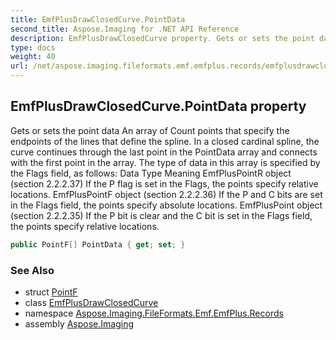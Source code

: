 ```yaml
---
title: EmfPlusDrawClosedCurve.PointData
second_title: Aspose.Imaging for .NET API Reference
description: EmfPlusDrawClosedCurve property. Gets or sets the point data An array of Count points that specify the endpoints of the lines that define the spline. In a closed cardinal spline the curve continues through the last point in the PointData array and connects with the first point in the array. The type of data in this array is specified by the Flags field as follows Data Type Meaning EmfPlusPointR object section 2.2.2.37 If the P flag is set in the Flags the points specify relative locations. EmfPlusPointF object section 2.2.2.36 If the P and C bits are set in the Flags field the points specify absolute locations. EmfPlusPoint object section 2.2.2.35 If the P bit is clear and the C bit is set in the Flags field the points specify relative locations
type: docs
weight: 40
url: /net/aspose.imaging.fileformats.emf.emfplus.records/emfplusdrawclosedcurve/pointdata/
---
```

## EmfPlusDrawClosedCurve.PointData property

Gets or sets the point data An array of Count points that specify the endpoints of the lines that define the spline. In a closed cardinal spline, the curve continues through the last point in the PointData array and connects with the first point in the array. The type of data in this array is specified by the Flags field, as follows: Data Type Meaning EmfPlusPointR object (section 2.2.2.37) If the P flag is set in the Flags, the points specify relative locations. EmfPlusPointF object (section 2.2.2.36) If the P and C bits are set in the Flags field, the points specify absolute locations. EmfPlusPoint object (section 2.2.2.35) If the P bit is clear and the C bit is set in the Flags field, the points specify relative locations.

```csharp
public PointF[] PointData { get; set; }
```

### See Also

* struct [PointF](../../../aspose.imaging/pointf/)
* class [EmfPlusDrawClosedCurve](../)
* namespace [Aspose.Imaging.FileFormats.Emf.EmfPlus.Records](../../emfplusdrawclosedcurve/)
* assembly [Aspose.Imaging](../../../)


